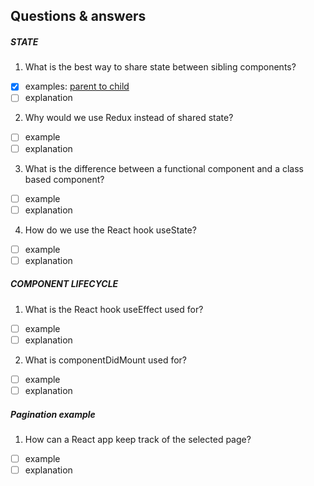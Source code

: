 Questions & answers 
-------------------

##### STATE
1. What is the best way to share state between sibling components?
- [x] examples: [parent to child](https://take.ms/0wr8n)
- [ ] explanation

2. Why would we use Redux instead of shared state?
- [ ] example
- [ ] explanation

3. What is the difference between a functional component and a class based component?
- [ ] example
- [ ] explanation

4. How do we use the React hook useState?
- [ ] example
- [ ] explanation

##### COMPONENT LIFECYCLE
1. What is the React hook useEffect used for?
- [ ] example
- [ ] explanation
2. What is componentDidMount used for?
- [ ] example
- [ ] explanation

##### Pagination example
1. How can a React app keep track of the selected page?
- [ ] example
- [ ] explanation
